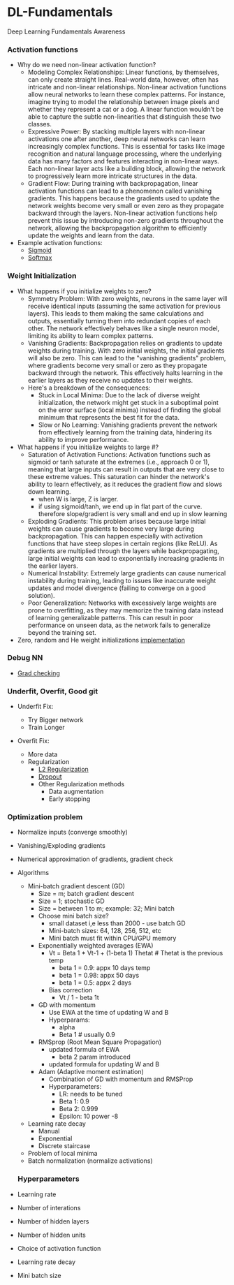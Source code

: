 # DL-Fundamentals
Deep Learning Fundamentals Awareness


### Activation functions

- Why do we need non-linear activation function?
  - Modeling Complex Relationships: Linear functions, by themselves, can only create straight lines. Real-world data, however, often has intricate and non-linear relationships. Non-linear activation functions allow neural networks to learn these complex patterns. For instance, imagine trying to model the relationship between image pixels and whether they represent a cat or a dog. A linear function wouldn't be able to capture the subtle non-linearities that distinguish these two classes.
  - Expressive Power: By stacking multiple layers with non-linear activations one after another, deep neural networks can learn increasingly complex functions. This is essential for tasks like image recognition and natural language processing, where the underlying data has many factors and features interacting in non-linear ways. Each non-linear layer acts like a building block, allowing the network to progressively learn more intricate structures in the data.
  - Gradient Flow: During training with backpropagation, linear activation functions can lead to a phenomenon called vanishing gradients. This happens because the gradients used to update the network weights become very small or even zero as they propagate backward through the layers. Non-linear activation functions help prevent this issue by introducing non-zero gradients throughout the network, allowing the backpropagation algorithm to efficiently update the weights and learn from the data.
- Example activation functions:
  - [Sigmoid](https://github.com/Akshaykumarcp/Neural-Network-from-scratch/blob/main/nn/numpy/sigmoid.ipynb)
  - [Softmax](https://github.com/Akshaykumarcp/Neural-Network-from-scratch/blob/main/nn/numpy/softmax.ipynb)

### Weight Initialization
- What happens if you initialize weights to zero?
  - Symmetry Problem: With zero weights, neurons in the same layer will receive identical inputs (assuming the same activation for previous layers). This leads to them making the same calculations and outputs, essentially turning them into redundant copies of each other. The network effectively behaves like a single neuron model, limiting its ability to learn complex patterns.
  - Vanishing Gradients: Backpropagation relies on gradients to update weights during training. With zero initial weights, the initial gradients will also be zero. This can lead to the "vanishing gradients" problem, where gradients become very small or zero as they propagate backward through the network. This effectively halts learning in the earlier layers as they receive no updates to their weights.
  - Here's a breakdown of the consequences:
    - Stuck in Local Minima: Due to the lack of diverse weight initialization, the network might get stuck in a suboptimal point on the error surface (local minima) instead of finding the global minimum that represents the best fit for the data.
    - Slow or No Learning: Vanishing gradients prevent the network from effectively learning from the training data, hindering its ability to improve performance.
- What happens if you initialize weights to large #?
  - Saturation of Activation Functions: Activation functions such as sigmoid or tanh saturate at the extremes (i.e., approach 0 or 1), meaning that large inputs can result in outputs that are very close to these extreme values. This saturation can hinder the network's ability to learn effectively, as it reduces the gradient flow and slows down learning.
    - when W is large, Z is larger.
    - if using sigmoid/tanh, we end up in flat part of the curve. therefore slope/gradient is very small and end up in slow learning
  - Exploding Gradients: This problem arises because large initial weights can cause gradients to become very large during backpropagation. This can happen especially with activation functions that have steep slopes in certain regions (like ReLU). As gradients are multiplied through the layers while backpropagating, large initial weights can lead to exponentially increasing gradients in the earlier layers.
  - Numerical Instability: Extremely large gradients can cause numerical instability during training, leading to issues like inaccurate weight updates and model divergence (failing to converge on a good solution).
  - Poor Generalization: Networks with excessively large weights are prone to overfitting, as they may memorize the training data instead of learning generalizable patterns. This can result in poor performance on unseen data, as the network fails to generalize beyond the training set.
- Zero, random and He weight initializations [implementation](https://github.com/Akshaykumarcp/coursera/blob/main/Deep%20Learning%20Specialization/Course%202%20Improving%20Deep%20Neural%20Networks%20Hyperparameter%20Tuning%2C%20Regularization%20and%20Optimization/week%201/Initialization.ipynb)

### Debug NN
- [Grad checking](https://github.com/Akshaykumarcp/coursera/blob/main/Deep%20Learning%20Specialization/Course%202%20Improving%20Deep%20Neural%20Networks%20Hyperparameter%20Tuning%2C%20Regularization%20and%20Optimization/week%201/Gradient_Checking.ipynb)

### Underfit, Overfit, Good git
- Underfit Fix:
  - Try Bigger network
  - Train Longer

- Overfit Fix:
  - More data
  - Regularization
    - [L2 Regularization](https://github.com/Akshaykumarcp/coursera/blob/main/Deep%20Learning%20Specialization/Course%202%20Improving%20Deep%20Neural%20Networks%20Hyperparameter%20Tuning%2C%20Regularization%20and%20Optimization/week%201/Regularization.ipynb)
    - [Dropout](https://github.com/Akshaykumarcp/coursera/blob/main/Deep%20Learning%20Specialization/Course%202%20Improving%20Deep%20Neural%20Networks%20Hyperparameter%20Tuning%2C%20Regularization%20and%20Optimization/week%201/Regularization.ipynb)
    - Other Regularization methods
      - Data augmentation
      - Early stopping



### Optimization problem

- Normalize inputs (converge smoothly)
- Vanishing/Exploding gradients
- Numerical approximation of gradients, gradient check
- Algorithms
  - Mini-batch gradient descent (GD)
    - Size = m; batch gradient descent
    - Size = 1; stochastic GD
    - Size = between 1 to m; example: 32; Mini batch
    - Choose mini batch size?
      - small dataset i,e less than 2000 - use batch GD
      - Mini-batch sizes: 64, 128, 256, 512, etc
      - Mini batch must fit within CPU/GPU memory
    - Exponentially weighted averages (EWA)
      - Vt = Beta 1 * Vt-1 + (1-beta 1) Thetat # Thetat is the previous temp
        - beta 1 = 0.9: appx 10 days temp
        - beta 1 = 0.98: appx 50 days
        - beta 1 = 0.5: appx 2 days
      - Bias correction
        - Vt / 1 - beta 1t
    - GD with momentum
      - Use EWA at the time of updating W and B
      - Hyperparams:
        - alpha
        - Beta 1 # usually 0.9
    - RMSprop (Root Mean Square Propagation)
      - updated formula of EWA
        - beta 2 param introduced
      - updated formula for updating W and B
    - Adam (Adaptive moment estimation)
      - Combination of GD with momentum and RMSProp
      - Hyperparameters:
        - LR: needs to be tuned
        - Beta 1: 0.9
        - Beta 2: 0.999
        - Epsilon: 10 power -8
  - Learning rate decay
    - Manual
    - Exponential
    - Discrete staircase
  - Problem of local minima
  - Batch normalization (normalize activations)

  ### Hyperparameters
- Learning rate
- Number of interations
- Number of hidden layers
- Number of hidden units
- Choice of activation function
- Learning rate decay
- Mini batch size